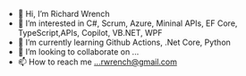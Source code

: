 - 👋 Hi, I’m Richard Wrench
- 👀 I’m interested in C#, Scrum, Azure, Mininal APIs, EF Core, TypeScript,APIs, Copilot, VB.NET, WPF
- 🌱 I’m currently learning Github Actions, .Net Core, Python
- 💞️ I’m looking to collaborate on ...
- 📫 How to reach me ...rwrench@gmail.com

<!---
rwrench/rwrench is a ✨ special ✨ repository because its `README.md` (this file) appears on your GitHub profile.
You can click the Preview link to take a look at your changes.
--->
